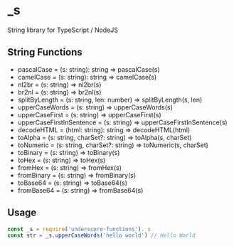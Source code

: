 # _s
String library for TypeScript / NodeJS

## String Functions
* pascalCase = (s: string): string => pascalCase(s)
* camelCase = (s: string): string => camelCase(s)
* nl2br = (s: string) => nl2br(s)
* br2nl = (s: string) => br2nl(s)
* splitByLength = (s: string, len: number) => splitByLength(s, len)
* upperCaseWords = (s: string) => upperCaseWords(s)
* upperCaseFirst = (s: string) => upperCaseFirst(s)
* upperCaseFirstInSentence = (s: string) => upperCaseFirstInSentence(s)
* decodeHTML = (html: string): string => decodeHTML(html)
* toAlpha = (s: string, charSet?: string) => toAlpha(s, charSet)
* toNumeric = (s: string, charSet?: string) => toNumeric(s, charSet)
* toBinary = (s: string) => toBinary(s)
* toHex = (s: string) => toHex(s)
* fromHex = (s: string) => fromHex(s)
* fromBinary = (s: string) => fromBinary(s)
* toBase64 = (s: string) => toBase64(s)
* fromBase64 = (s: string) => fromBase64(s)

## Usage
```typescript
const _s = require('underscore-functions')._s
const str = _s.upperCaseWords('hello world') // Hello World
```